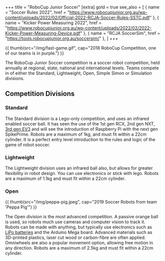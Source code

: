 +++
title = "RoboCup Junior Soccer"
[extra]
gold = true
see_also = [
  { name = "Soccer Rules 2022", href = "https://www.robocupjunior.org.au/wp-content/uploads/2022/02/Official-2022-RCJA-Soccer-Rules-SSTC.pdf" },
  { name = "Kicker Power Measuring 2022", href = "https://www.robocupjunior.org.au/wp-content/uploads/2022/02/2022-Kicker-Power-Measuring-Device.pdf" },
  { name = "RCJA SoccerSim", href = "https://tools.robocupjunior.org.au/soccersim/" },
]
+++

{{ thumb(src="/img/fast-game.gif", cap="2018 RoboCup Competition, one of our teams is in purple.") }}

The RoboCup Junior Soccer competition is a soccer robot competition, held annually at regional, state, national and international levels. Teams compete in of either the Standard, Lightweight, Open, Simple Simon or Simulation divisions.

<!-- toc -->

## Competition Divisions

### Standard

The Standard division is a Lego-only competition, and uses an infrared enabled soccer ball. It has seen the use of the 1st gen RCX, 2nd gen NXT, [3rd gen EV3](@/wiki/ev3.md) and will see the introduction of Raspberry Pi with the next gen SpikePrime. Robots are a maximum of 1kg, and must fit within a 22cm cylinder. It is a perfect entry level introduction to the rules and logic of the game of robot soccer.

### Lightweight

The Lightweight division uses an infrared ball also, but allows for greater flexibility in robot design. You can use electronics or stick with lego. Robots are a maximum of 1.1kg and must fit within a 22cm cylinder.

### Open

{{ thumb(src="/img/peppa-pig.jpeg", cap="2019 Soccer Robots from team 'Peppa Pig'") }}

The Open division is the most advanced competition. A passive orange ball is used, so robots much use cameras and computer vision to track it. Robots can be made with anything, but typically use electronics such as [LiPo batteries](@/wiki/lipo.md) and the Arduino Mega board. Advanced materials such as 3D-printed plastics, laser cut wood or carbon-fibre are often applied. Omniwheels are also a popular movement option, allowing free motion in any direction. Robots are a maximum of 2.5kg and must fit within a 22cm cylinder.

